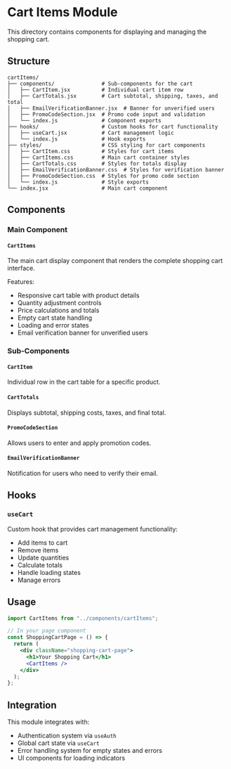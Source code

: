 # Cart Items Module

This directory contains components for displaying and managing the shopping cart.

## Structure

```
cartItems/
├── components/               # Sub-components for the cart
│   ├── CartItem.jsx          # Individual cart item row
│   ├── CartTotals.jsx        # Cart subtotal, shipping, taxes, and total
│   ├── EmailVerificationBanner.jsx  # Banner for unverified users
│   ├── PromoCodeSection.jsx  # Promo code input and validation
│   └── index.js              # Component exports
├── hooks/                    # Custom hooks for cart functionality
│   ├── useCart.jsx           # Cart management logic
│   └── index.js              # Hook exports
├── styles/                   # CSS styling for cart components
│   ├── CartItem.css          # Styles for cart items
│   ├── CartItems.css         # Main cart container styles
│   ├── CartTotals.css        # Styles for totals display
│   ├── EmailVerificationBanner.css  # Styles for verification banner
│   ├── PromoCodeSection.css  # Styles for promo code section
│   └── index.js              # Style exports
└── index.jsx                 # Main cart component
```

## Components

### Main Component

#### `CartItems`

The main cart display component that renders the complete shopping cart interface.

Features:

- Responsive cart table with product details
- Quantity adjustment controls
- Price calculations and totals
- Empty cart state handling
- Loading and error states
- Email verification banner for unverified users

### Sub-Components

#### `CartItem`

Individual row in the cart table for a specific product.

#### `CartTotals`

Displays subtotal, shipping costs, taxes, and final total.

#### `PromoCodeSection`

Allows users to enter and apply promotion codes.

#### `EmailVerificationBanner`

Notification for users who need to verify their email.

## Hooks

### `useCart`

Custom hook that provides cart management functionality:

- Add items to cart
- Remove items
- Update quantities
- Calculate totals
- Handle loading states
- Manage errors

## Usage

```jsx
import CartItems from "../components/cartItems";

// In your page component
const ShoppingCartPage = () => {
  return (
    <div className="shopping-cart-page">
      <h1>Your Shopping Cart</h1>
      <CartItems />
    </div>
  );
};
```

## Integration

This module integrates with:

- Authentication system via `useAuth`
- Global cart state via `useCart`
- Error handling system for empty states and errors
- UI components for loading indicators
